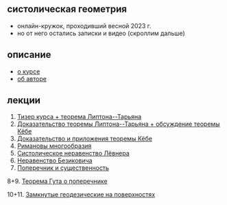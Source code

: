 ## систолическая геометрия

- онлайн-кружок, проходивший весной 2023 г.
- но от него остались записки и видео (скроллим дальше)

<!-- .slide -->

## описание

- [о курсе]({{site.baseurl}}/intro)
- [об авторе]({{site.baseurl}}/about)

<!-- .slide vertical=true -->


## лекции

1. [Тизер курса + теорема Липтона--Тарьяна]({{site.baseurl}}/lecture1)
2. [Доказательство теоремы Липтона--Тарьяна + обсуждение теоремы Кёбе]({{site.baseurl}}/lecture2)
3. [Доказательство и приложения теоремы Кёбе]({{site.baseurl}}/lecture3)
4. [Римановы многообразия]({{site.baseurl}}/lecture4)
5. [Систолическое неравенство Лёвнера]({{site.baseurl}}/lecture5)
6. [Неравенство Безиковича]({{site.baseurl}}/lecture6)
7. [Поперечник и существенность]({{site.baseurl}}/lecture7)

8+9. [Теорема Гута о поперечнике]({{site.baseurl}}/lecture89)

10+11. [Замкнутые геодезические на поверхностях]({{site.baseurl}}/lecture1011)